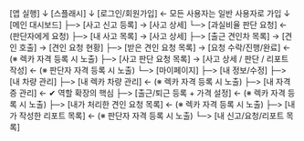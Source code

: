 [앱 실행]
   ↓
[스플래시]
   ↓
[로그인/회원가입]  ← 모든 사용자는 일반 사용자로 가입
   ↓
[메인 대시보드]
   ├─> [사고 신고 등록] → [사고 상세]
         └─> [과실비율 판단 요청]  ← (판단자에게 요청)
   ├─> [내 사고 목록] → [사고 상세]
   ├─> [출근 견인차 목록] → [견인 호출] → [견인 요청 현황]
   ├─> [받은 견인 요청 목록] → [요청 수락/진행/완료]    ← (※ 렉카 자격 등록 시 노출)
   ├─> [사고 판단 요청 목록] → [사고 상세 / 판단 / 리포트 작성]  ← (※ 판단자 자격 등록 시 노출)
   └─> [마이페이지]
         ├─> [내 정보/수정]
         ├─> [내 차량 관리]
         ├─> [내 렉카 차량 관리]      ← (※ 렉카 자격 등록 시 노출)
         ├─> [내 자격증 관리]         ← ✔ 역할 확장의 핵심
         ├─> [출근/퇴근 등록 + 가격 설정] ← (※ 렉카 자격 등록 시 노출)
         ├─> [내가 처리한 견인 요청 목록] ← (※ 렉카 자격 등록 시 노출)
         ├─> [내가 작성한 리포트 목록]    ← (※ 판단자 자격 등록 시 노출)
         └─> [내 신고/요청/리포트 목록]
